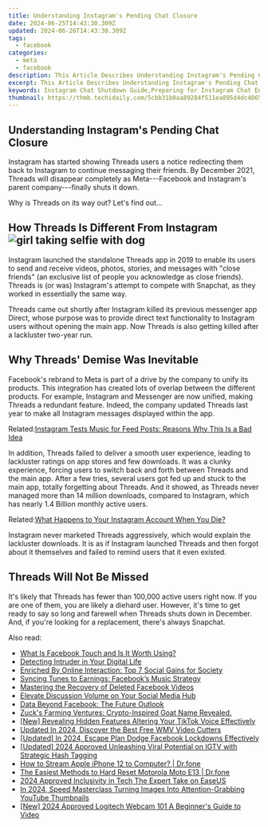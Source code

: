 ```yaml
---
title: Understanding Instagram's Pending Chat Closure
date: 2024-06-25T14:43:30.309Z
updated: 2024-06-26T14:43:30.309Z
tags:
  - facebook
categories:
  - meta
  - facebook
description: This Article Describes Understanding Instagram's Pending Chat Closure
excerpt: This Article Describes Understanding Instagram's Pending Chat Closure
keywords: Instagram Chat Shutdown Guide,Preparing for Instagram Chat End,Adapting to No More Instagram DMs,Navigating Post-Instagram Direct Messaging,Securing Account on Closed Instagram Chats,Protecting Your Instagram Conversations,Strategies for Abandoned Instagram DMs
thumbnail: https://thmb.techidaily.com/5cbb31b0aa89284f511ea895d4dc406591717af976dec90561d5751a6efa2298.jpg
---
```


## Understanding Instagram's Pending Chat Closure

 Instagram has started showing Threads users a notice redirecting them back to Instagram to continue messaging their friends. By December 2021, Threads will disappear completely as Meta---Facebook and Instagram's parent company---finally shuts it down.

Why is Threads on its way out? Let's find out...

## How Threads Is Different From Instagram ![girl taking selfie with dog](https://static1.makeuseofimages.com/wordpress/wp-content/uploads/2021/11/instagram-selfie.jpg)

 Instagram launched the standalone Threads app in 2019 to enable its users to send and receive videos, photos, stories, and messages with "close friends" (an exclusive list of people you acknowledge as close friends). Threads is (or was) Instagram's attempt to compete with Snapchat, as they worked in essentially the same way.

 Threads came out shortly after Instagram killed its previous messenger app Direct, whose purpose was to provide direct text functionality to Instagram users without opening the main app. Now Threads is also getting killed after a lackluster two-year run.

## Why Threads' Demise Was Inevitable

 Facebook's rebrand to Meta is part of a drive by the company to unify its products. This integration has created lots of overlap between the different products. For example, Instagram and Messenger are now unified, making Threads a redundant feature. Indeed, the company updated Threads last year to make all Instagram messages displayed within the app.

 Related:[Instagram Tests Music for Feed Posts: Reasons Why This Is a Bad Idea](https://www.makeuseof.com/instagram-tests-music-feed-posts-bad-idea-reasons/)

 In addition, Threads failed to deliver a smooth user experience, leading to lackluster ratings on app stores and few downloads. It was a clunky experience, forcing users to switch back and forth between Threads and the main app. After a few tries, several users got fed up and stuck to the main app, totally forgetting about Threads. And it showed, as Threads never managed more than 14 million downloads, compared to Instagram, which has nearly 1.4 Billion monthly active users.

 Related:[What Happens to Your Instagram Account When You Die?](https://www.makeuseof.com/what-happens-to-instagram-when-you-die/)

 Instagram never marketed Threads aggressively, which would explain the lackluster downloads. It is as if Instagram launched Threads and then forgot about it themselves and failed to remind users that it even existed.

## Threads Will Not Be Missed

 It's likely that Threads has fewer than 100,000 active users right now. If you are one of them, you are likely a diehard user. However, it's time to get ready to say so long and farewell when Threads shuts down in December. And, if you're looking for a replacement, there's always Snapchat.


<ins class="adsbygoogle"
     style="display:block"
     data-ad-format="autorelaxed"
     data-ad-client="ca-pub-7571918770474297"
     data-ad-slot="1223367746"></ins>



<ins class="adsbygoogle"
     style="display:block"
     data-ad-client="ca-pub-7571918770474297"
     data-ad-slot="8358498916"
     data-ad-format="auto"
     data-full-width-responsive="true"></ins>

<span class="atpl-alsoreadstyle">Also read:</span>
<div><ul>
<li><a href="https://facebook.techidaily.com/what-is-facebook-touch-and-is-it-worth-using/"><u>What Is Facebook Touch and Is It Worth Using?</u></a></li>
<li><a href="https://facebook.techidaily.com/detecting-intruder-in-your-digital-life/"><u>Detecting Intruder in Your Digital Life</u></a></li>
<li><a href="https://facebook.techidaily.com/enriched-by-online-interaction-top-7-social-gains-for-society/"><u>Enriched By Online Interaction: Top 7 Social Gains for Society</u></a></li>
<li><a href="https://facebook.techidaily.com/syncing-tunes-to-earnings-facebooks-music-strategy/"><u>Syncing Tunes to Earnings: Facebook’s Music Strategy</u></a></li>
<li><a href="https://facebook.techidaily.com/mastering-the-recovery-of-deleted-facebook-videos/"><u>Mastering the Recovery of Deleted Facebook Videos</u></a></li>
<li><a href="https://facebook.techidaily.com/elevate-discussion-volume-on-your-social-media-hub/"><u>Elevate Discussion Volume on Your Social Media Hub</u></a></li>
<li><a href="https://facebook.techidaily.com/data-beyond-facebook-the-future-outlook/"><u>Data Beyond Facebook: The Future Outlook</u></a></li>
<li><a href="https://facebook.techidaily.com/zucks-farming-ventures-crypto-inspired-goat-name-revealed/"><u>Zuck's Farming Ventures: Crypto-Inspired Goat Name Revealed.</u></a></li>
<li><a href="https://tiktok-video-files.techidaily.com/new-revealing-hidden-features-altering-your-tiktok-voice-effectively/"><u>[New] Revealing Hidden Features  Altering Your TikTok Voice Effectively</u></a></li>
<li><a href="https://smart-video-editing.techidaily.com/updated-in-2024-discover-the-best-free-wmv-video-cutters/"><u>Updated In 2024, Discover the Best Free WMV Video Cutters</u></a></li>
<li><a href="https://facebook-videos.techidaily.com/updated-in-2024-escape-plan-dodge-facebook-lockdowns-effectively/"><u>[Updated] In 2024, Escape Plan  Dodge Facebook Lockdowns Effectively</u></a></li>
<li><a href="https://instagram-videos.techidaily.com/updated-2024-approved-unleashing-viral-potential-on-igtv-with-strategic-hash-tagging/"><u>[Updated] 2024 Approved  Unleashing Viral Potential on IGTV with Strategic Hash Tagging</u></a></li>
<li><a href="https://screen-mirror.techidaily.com/how-to-stream-apple-iphone-12-to-computer-drfone-by-drfone-ios/"><u>How to Stream Apple iPhone 12 to Computer? | Dr.fone</u></a></li>
<li><a href="https://techidaily.com/the-easiest-methods-to-hard-reset-motorola-moto-e13-drfone-by-drfone-reset-android-reset-android/"><u>The Easiest Methods to Hard Reset Motorola Moto E13 | Dr.fone</u></a></li>
<li><a href="https://video-capture.techidaily.com/2024-approved-inclusivity-in-tech-the-expert-take-on-easeus/"><u>2024 Approved  Inclusivity in Tech  The Expert Take on EaseUS</u></a></li>
<li><a href="https://youtube-stream.techidaily.com/in-2024-speed-masterclass-turning-images-into-attention-grabbing-youtube-thumbnails/"><u>In 2024, Speed Masterclass  Turning Images Into Attention-Grabbing YouTube Thumbnails</u></a></li>
<li><a href="https://screen-activity-recording.techidaily.com/new-2024-approved-logitech-webcam-101-a-beginners-guide-to-video/"><u>[New] 2024 Approved  Logitech Webcam 101  A Beginner's Guide to Video</u></a></li>
</ul></div>
